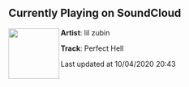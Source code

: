 ## Currently Playing on SoundCloud

[<img align="left" width="100" src="https://i1.sndcdn.com/artworks-cMY6WNr13NDO-0-t50x50.jpg">](https://soundcloud.com/lilzubin/perfect-hell)

**Artist**: lil zubin 

**Track**: Perfect Hell

Last updated at 10/04/2020 20:43
